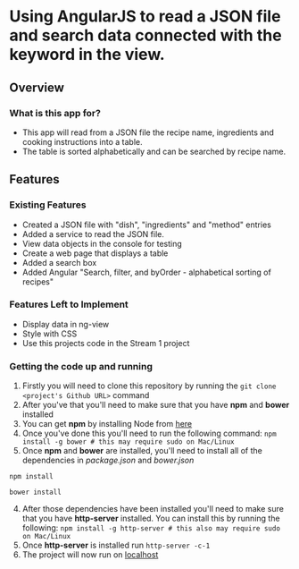 # Using AngularJS to read a JSON file and search data connected with the keyword in the view.

## Overview

### What is this app for?

- This app will read from a JSON file the recipe name, ingredients and cooking instructions into a table. 
- The table is sorted alphabetically and can be searched by recipe name.

## Features

### Existing Features
- Created a JSON file with "dish", "ingredients" and "method" entries
- Added a service to read the JSON file.
- View data objects in the console for testing
- Create a web page that displays a table
- Added a search box
- Added Angular "Search, filter, and byOrder - alphabetical sorting of recipes" 

### Features Left to Implement
- Display data in ng-view
- Style with CSS
- Use this projects code in the Stream 1 project


### Getting the code up and running
1. Firstly you will need to clone this repository by running the ```git clone <project's Github URL>``` command
2. After you've that you'll need to make sure that you have **npm** and **bower** installed
  1. You can get **npm** by installing Node from [here](https://nodejs.org/en/)
  2. Once you've done this you'll need to run the following command:
     `npm install -g bower # this may require sudo on Mac/Linux`
3. Once **npm** and **bower** are installed, you'll need to install all of the dependencies in *package.json* and *bower.json*
  ```
  npm install
 
  bower install
  ```
4. After those dependencies have been installed you'll need to make sure that you have **http-server** installed. You can install this by running the following: ```npm install -g http-server # this also may require sudo on Mac/Linux```
5. Once **http-server** is installed run ```http-server -c-1```
6. The project will now run on [localhost](http://127.0.0.1:8080)